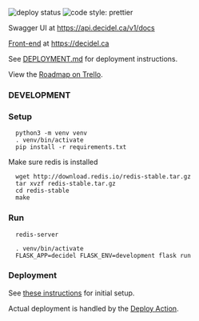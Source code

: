 ![deploy status](https://github.com/jpmunz/decidel-flask/workflows/Build%20and%20Deploy/badge.svg)
![code style: prettier](https://img.shields.io/badge/code_style-black-000000.svg?style=plastic")

Swagger UI at https://api.decidel.ca/v1/docs

[Front-end](https://github.com/jpmunz/decidel-web) at https://decidel.ca

See [DEPLOYMENT.md](DEPLOYMENT.md) for deployment instructions.

View the [Roadmap on Trello](https://trello.com/b/z4REn8Mg/decidel-roadmap).

### DEVELOPMENT

### Setup

```
  python3 -m venv venv
  . venv/bin/activate
  pip install -r requirements.txt
```

Make sure redis is installed

```
  wget http://download.redis.io/redis-stable.tar.gz
  tar xvzf redis-stable.tar.gz
  cd redis-stable
  make
```

### Run

```
  redis-server
```

```
  . venv/bin/activate
  FLASK_APP=decidel FLASK_ENV=development flask run
```

### Deployment

See [these instructions](https://development-recipes.readthedocs.io/en/latest/hosting.html) for initial setup.

Actual deployment is handled by the [Deploy Action](.github/workflows/deploy.yml).
